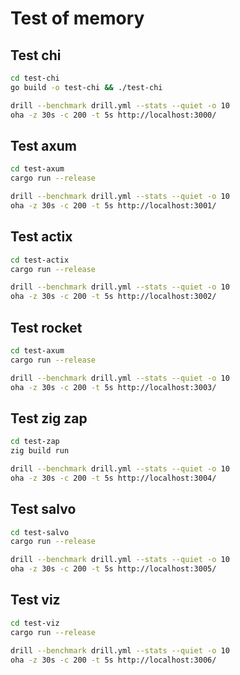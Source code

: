 # Test of memory

## Test chi

```bash
cd test-chi
go build -o test-chi && ./test-chi

drill --benchmark drill.yml --stats --quiet -o 10
oha -z 30s -c 200 -t 5s http://localhost:3000/
```

## Test axum

```bash
cd test-axum
cargo run --release

drill --benchmark drill.yml --stats --quiet -o 10
oha -z 30s -c 200 -t 5s http://localhost:3001/
```

## Test actix

```bash
cd test-actix
cargo run --release

drill --benchmark drill.yml --stats --quiet -o 10
oha -z 30s -c 200 -t 5s http://localhost:3002/
```

## Test rocket

```bash
cd test-axum
cargo run --release

drill --benchmark drill.yml --stats --quiet -o 10
oha -z 30s -c 200 -t 5s http://localhost:3003/
```

## Test zig zap

```bash
cd test-zap
zig build run

drill --benchmark drill.yml --stats --quiet -o 10
oha -z 30s -c 200 -t 5s http://localhost:3004/
```

## Test salvo

```bash
cd test-salvo
cargo run --release

drill --benchmark drill.yml --stats --quiet -o 10
oha -z 30s -c 200 -t 5s http://localhost:3005/
```

## Test viz

```bash
cd test-viz
cargo run --release

drill --benchmark drill.yml --stats --quiet -o 10
oha -z 30s -c 200 -t 5s http://localhost:3006/
```
